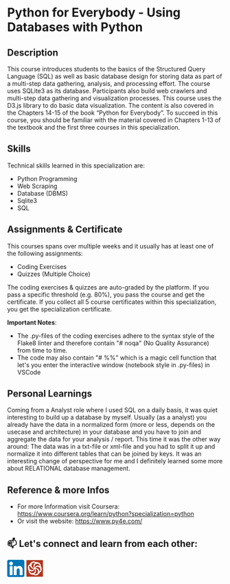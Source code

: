 # Python for Everybody - Using Databases with Python

## Description
This course introduces students to the basics of the Structured Query Language (SQL) as well as basic database design for storing data as part of a multi-step data gathering, analysis, and processing effort. The course uses SQLite3 as its database.  Participants also build web crawlers and multi-step data gathering and visualization processes. This course uses the D3.js library to do basic data visualization. The content is also covered in the Chapters 14-15 of the book “Python for Everybody”. To succeed in this course, you should be familiar with the material covered in Chapters 1-13 of the textbook and the first three courses in this specialization.

## Skills
Technical skills learned in this specialization are:
- Python Programming
- Web Scraping
- Database (DBMS)
- Sqlite3
- SQL


## Assignments & Certificate
This courses spans over multiple weeks and it usually has at least one of the following assignments:
- Coding Exercises
- Quizzes (Multiple Choice)

The coding exercises & quizzes are auto-graded by the platform. If you pass a specific threshold (e.g. 80%), you pass the course and get the certificate. If you collect all 5 course certificates within this specialization, you get the specialization certificate.

**Important Notes**:
- The .py-files of the coding exercises adhere to the syntax style of the Flake8 linter and therefore contain "# noqa" (No Quality Assurance) from time to time.
- The code may also contain "# %%" which is a magic cell function that let's you enter the interactive window (notebook style in .py-files) in VSCode

## Personal Learnings
Coming from a Analyst role where I used SQL on a daily basis, it was quiet interesting to build up a database by myself. Usually (as a analyst) you already have the data in a normalized form (more or less, depends on the usecase and architecture) in your database and you have to join and aggregate the data for your analysis / report. This time it was the other way around: The data was in a txt-file or xml-file and you had to split it up and normalize it into different tables that can be joined by keys. It was an interesting change of perspective for me and I definitely learned some more about RELATIONAL database management.

## Reference & more Infos
- For more Information visit Coursera: https://www.coursera.org/learn/python?specialization=python
- Or visit the website: https://www.py4e.com/

## 📫 Let's connect and learn from each other:

[<img src="https://github.com/kevin-goetz/kevin-goetz/blob/main/LinkedIn Logo.png" height="40em" align="center" alt="Connect with Me on LinkedIn" title="Connect with Me on LinkedIn"/>](https://linkedin.com/in/kgötz) [<img src="https://github.com/kevin-goetz/kevin-goetz/blob/main/Codewars Logo.svg" height="40em" align="center" alt="Connect with Me on Codewars" title="Connect with Me on Codewars"/>](https://www.codewars.com/users/kevin-goetz)


